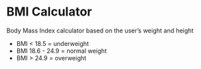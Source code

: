 #  BMI Calculator
Body Mass Index calculator based on the user’s weight and height

* BMI < 18.5 = underweight
* BMI 18.6 - 24.9 = normal weight
* BMI > 24.9 = overweight
